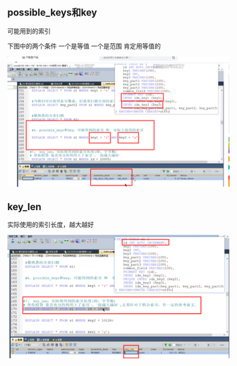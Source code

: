 possible_keys和key
---

可能用到的索引

下图中的两个条件 一个是等值 一个是范围 肯定用等值的

![img_218.png](img_218.png)


key_len
---

实际使用的索引长度，越大越好

![img_219.png](img_219.png)